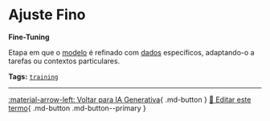 # Ajuste Fino

**Fine-Tuning**

Etapa em que o [modelo](../conceitos-fundamentais/modelo.md) é refinado com [dados](../conceitos-fundamentais/dados.md) específicos, adaptando-o a tarefas ou contextos particulares.


**Tags:** [`training`](../tags.md#training)

---

[:material-arrow-left: Voltar para IA Generativa](index.md){ .md-button }
[📝 Editar este termo](https://github.com/seu-usuario/glossario-ia/edit/main/glossario.yaml){ .md-button .md-button--primary }
